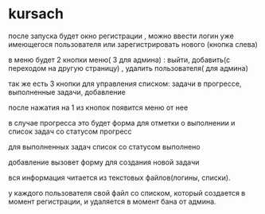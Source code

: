 # kursach
после запуска будет окно регистрации , можно ввести логин уже имеющегося пользователя или зарегистрировать нового (кнопка слева)

в меню будет 2 кнопки меню( 3 для админа) : выйти, добавить(с переходом на другую страницу) , удалить пользователя( для админа)

так же есть 3 кнопки для управления списком: задачи в прогрессе, выполненные задачи, добавление

после нажатия на 1 из кнопок появится меню от нее

в случае прогресса это будет форма для отметки о выполнении и список задач со статусом прогресс

для выполненных задач список со статусом выполнено

добавление вызовет форму для создания новой задачи



вся информация читается из текстовых файлов(логины, списки).

у каждого пользователя свой файл со списком, который создается в момент регистрации, и удаляется в момент бана от админа.
